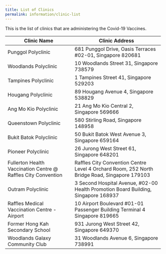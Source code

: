 ```yaml
---
title: List of Clinics
permalink: information/clinic-list
---
```


This is the list of clinics that are administering the Covid-19 Vaccines.

<table>
  <thead>
    <tr>
      <th>Clinic Name</th>
      <th>Clinic Address</th>
    </tr>
  </thead>
  <tbody>
    <tr>
      <td>Punggol Polyclinic</td>
      <td>681 Punggol Drive, Oasis Terraces #02-01, Singapore 820681</td>
    </tr>
    <tr>
      <td>Woodlands Polyclinic</td>
      <td>10 Woodlands Street 31, Singapore 738579</td>
    </tr>
    <tr>
      <td>Tampines Polyclinic</td>
      <td>1 Tampines Street 41, Singapore 529203</td>
    </tr>
    <tr>
      <td>Hougang Polyclinic</td>
      <td>89 Hougang Avenue 4, Singapore 538829</td>
    </tr>
    <tr>
      <td>Ang Mo Kio Polyclinic</td>
      <td>21 Ang Mo Kio Central 2, Singapore 569666</td>
    </tr>
    <tr>
      <td>Queenstown Polyclinic</td>
      <td>580 Stirling Road, Singapore 148958</td>
    </tr>
    <tr>
      <td>Bukit Batok Polyclinic</td>
      <td>50 Bukit Batok West Avenue 3, Singapore 659164</td>
    </tr>
    <tr>
      <td>Pioneer Polyclinic</td>
      <td>26 Jurong West Street 61, Singapore 648201</td>
    </tr>
    <tr>
      <td>Fullerton Health Vaccination Centre @ Raffles City Convention</td>
      <td>
        Raffles City Convention Centre Level 4 Orchard Room, 252 North Bridge
        Road, Singapore 179103
      </td>
    </tr>
    <tr>
      <td>Outram Polyclinic</td>
      <td>
        3 Second Hospital Avenue, #02-00 Health Promotion Board Building,
        Singapore 168937
      </td>
    </tr>
    <tr>
      <td>Raffles Medical Vaccination Centre - Airport</td>
      <td>
        10 Airport Boulevard #01-01 Passenger Building Terminal 4 Singapore
        819665
      </td>
    </tr>
    <tr>
      <td>Former Hong Kah Secondary School</td>
      <td>931 Jurong West Street 42, Singapore 649370</td>
    </tr>
    <tr>
      <td>Woodlands Galaxy Community Club</td>
      <td>31 Woodlands Avenue 6, Singapore 738991</td>
    </tr>
  </tbody>
</table>
